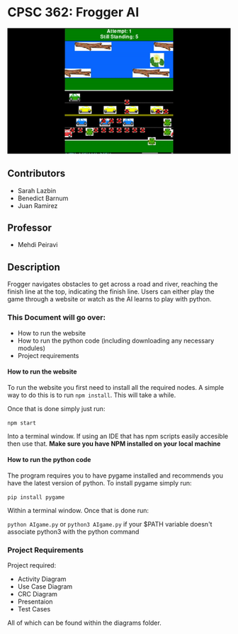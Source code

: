 # CPSC 362: Frogger AI

![Frogger Ai](/src/assets/FrogAI.gif)

## Contributors 
* Sarah Lazbin
* Benedict Barnum
* Juan Ramirez

## Professor
* Mehdi Peiravi

## Description
Frogger navigates obstacles to get across a road and river, reaching the finish line at the top, indicating the finish line. Users can either play the game through a website or watch as the AI learns to play with python.


### This Document will go over:
* How to run the website
* How to run the python code (including downloading any necessary modules)
* Project requirements

#### **How to run the website**
To run the website you first need to install all the required nodes. A simple way to do this is to run ```npm install```. This will take a while.

Once that is done simply just run: 

```npm start```

Into a terminal window. If using an IDE that has npm scripts easily accesible then use that. **Make sure you have NPM installed on your local machine**

#### **How to run the python code**
The program requires you to have pygame installed and recommends you have the latest version of python. To install pygame simply run:

```pip install pygame```

Within a terminal window. Once that is done run:

```python AIgame.py```
or
```python3 AIgame.py```
if your $PATH variable doesn't associate python3 with the python command

### **Project Requirements**
Project required:
* Activity Diagram
* Use Case Diagram
* CRC Diagram
* Presentaion
* Test Cases

All of which can be found within the diagrams folder.